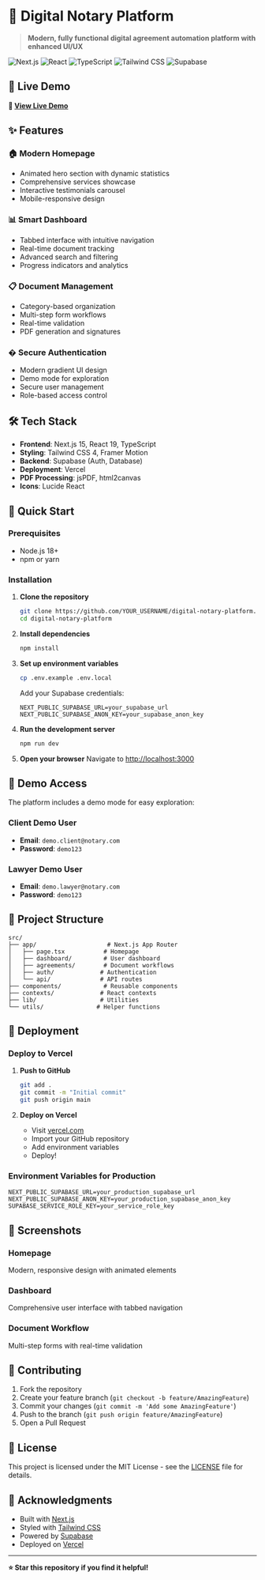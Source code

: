 # 🎯 Digital Notary Platform

> **Modern, fully functional digital agreement automation platform with enhanced UI/UX**

![Next.js](https://img.shields.io/badge/Next.js-15.4.6-black)
![React](https://img.shields.io/badge/React-19.1.0-blue)
![TypeScript](https://img.shields.io/badge/TypeScript-5-blue)
![Tailwind CSS](https://img.shields.io/badge/Tailwind-4-38bdf8)
![Supabase](https://img.shields.io/badge/Supabase-Auth-green)

## 🚀 Live Demo

**🔗 [View Live Demo](https://digital-notary-platform.vercel.app)**

## ✨ Features

### 🏠 **Modern Homepage**
- Animated hero section with dynamic statistics
- Comprehensive services showcase
- Interactive testimonials carousel
- Mobile-responsive design

### 📊 **Smart Dashboard**
- Tabbed interface with intuitive navigation
- Real-time document tracking
- Advanced search and filtering
- Progress indicators and analytics

### 📋 **Document Management**
- Category-based organization
- Multi-step form workflows
- Real-time validation
- PDF generation and signatures

### � **Secure Authentication**
- Modern gradient UI design
- Demo mode for exploration
- Secure user management
- Role-based access control

## 🛠 Tech Stack

- **Frontend**: Next.js 15, React 19, TypeScript
- **Styling**: Tailwind CSS 4, Framer Motion
- **Backend**: Supabase (Auth, Database)
- **Deployment**: Vercel
- **PDF Processing**: jsPDF, html2canvas
- **Icons**: Lucide React

## 🚀 Quick Start

### Prerequisites
- Node.js 18+ 
- npm or yarn

### Installation

1. **Clone the repository**
   ```bash
   git clone https://github.com/YOUR_USERNAME/digital-notary-platform.git
   cd digital-notary-platform
   ```

2. **Install dependencies**
   ```bash
   npm install
   ```

3. **Set up environment variables**
   ```bash
   cp .env.example .env.local
   ```
   
   Add your Supabase credentials:
   ```env
   NEXT_PUBLIC_SUPABASE_URL=your_supabase_url
   NEXT_PUBLIC_SUPABASE_ANON_KEY=your_supabase_anon_key
   ```

4. **Run the development server**
   ```bash
   npm run dev
   ```

5. **Open your browser**
   Navigate to [http://localhost:3000](http://localhost:3000)

## 🔐 Demo Access

The platform includes a demo mode for easy exploration:

### **Client Demo User**
- **Email**: `demo.client@notary.com`
- **Password**: `demo123`

### **Lawyer Demo User**
- **Email**: `demo.lawyer@notary.com`
- **Password**: `demo123`

## 📁 Project Structure

```
src/
├── app/                    # Next.js App Router
│   ├── page.tsx           # Homepage
│   ├── dashboard/         # User dashboard
│   ├── agreements/        # Document workflows
│   ├── auth/             # Authentication
│   └── api/              # API routes
├── components/            # Reusable components
├── contexts/             # React contexts
├── lib/                  # Utilities
└── utils/               # Helper functions
```

## 🚀 Deployment

### Deploy to Vercel

1. **Push to GitHub**
   ```bash
   git add .
   git commit -m "Initial commit"
   git push origin main
   ```

2. **Deploy on Vercel**
   - Visit [vercel.com](https://vercel.com)
   - Import your GitHub repository
   - Add environment variables
   - Deploy!

### Environment Variables for Production

```env
NEXT_PUBLIC_SUPABASE_URL=your_production_supabase_url
NEXT_PUBLIC_SUPABASE_ANON_KEY=your_production_supabase_anon_key
SUPABASE_SERVICE_ROLE_KEY=your_service_role_key
```

## 🎨 Screenshots

### Homepage
Modern, responsive design with animated elements

### Dashboard
Comprehensive user interface with tabbed navigation

### Document Workflow
Multi-step forms with real-time validation

## 🤝 Contributing

1. Fork the repository
2. Create your feature branch (`git checkout -b feature/AmazingFeature`)
3. Commit your changes (`git commit -m 'Add some AmazingFeature'`)
4. Push to the branch (`git push origin feature/AmazingFeature`)
5. Open a Pull Request

## 📄 License

This project is licensed under the MIT License - see the [LICENSE](LICENSE) file for details.

## 🙏 Acknowledgments

- Built with [Next.js](https://nextjs.org/)
- Styled with [Tailwind CSS](https://tailwindcss.com/)
- Powered by [Supabase](https://supabase.com/)
- Deployed on [Vercel](https://vercel.com/)

---

**⭐ Star this repository if you find it helpful!**
